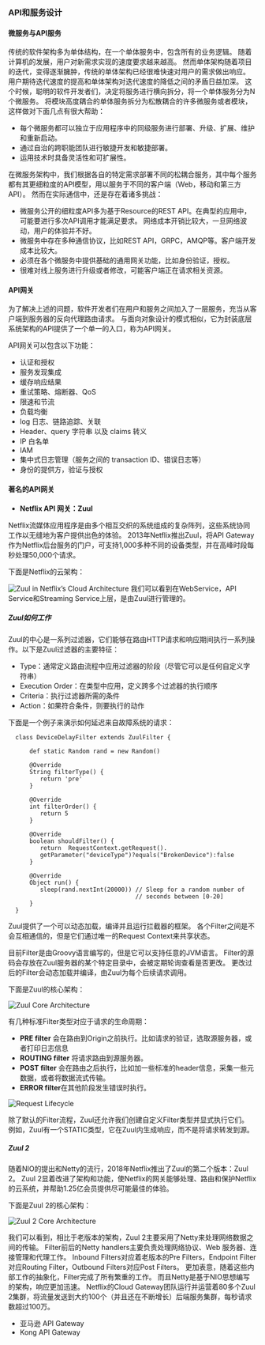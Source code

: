 ### API和服务设计

#### 微服务与API服务

传统的软件架构多为单体结构，在一个单体服务中，包含所有的业务逻辑。
随着计算机的发展，用户对新需求实现的速度要求越来越高。
然而单体架构随着项目的迭代，变得逐渐臃肿，传统的单体架构已经很难快速对用户的需求做出响应。
用户期待迭代速度的提高和单体架构对迭代速度的降低之间的矛盾日益加深。
这个时候，聪明的软件开发者们，决定将服务进行横向拆分，将一个单体服务分为N个微服务。
将模块高度耦合的单体服务拆分为松散耦合的许多微服务或者模块，这样做对下面几点有很大帮助：
* 每个微服务都可以独立于应用程序中的同级服务进行部署、升级、扩展、维护和重新启动。
* 通过自治的跨职能团队进行敏捷开发和敏捷部署。
* 运用技术时具备灵活性和可扩展性。

在微服务架构中，我们根据各自的特定需求部署不同的松耦合服务，其中每个服务都有其更细粒度的API模型，用以服务于不同的客户端（Web，移动和第三方 API）。
然而在实际通信中，还是存在着诸多挑战：
* 微服务公开的细粒度API多为基于Resource的REST API。在典型的应用中，可能要进行多次API调用才能满足要求。
  网络成本开销比较大，一旦网络波动，用户的体验并不好。
* 微服务中存在多种通信协议，比如REST API，GRPC，AMQP等。客户端开发成本比较大。
* 必须在各个微服务中提供基础的通用网关功能，比如身份验证，授权。
* 很难对线上服务进行升级或者修改，可能客户端正在请求相关资源。


#### API网关

为了解决上述的问题，软件开发者们在用户和服务之间加入了一层服务，充当从客户端到服务器的反向代理路由请求。
与面向对象设计的模式相似，它为封装底层系统架构的API提供了一个单一的入口，称为API网关。

API网关可以包含以下功能：
* 认证和授权
* 服务发现集成
* 缓存响应结果
* 重试策略、熔断器、QoS
* 限速和节流
* 负载均衡
* log 日志、链路追踪、关联
* Header、query 字符串 以及 claims 转义
* IP 白名单
* IAM
* 集中式日志管理（服务之间的 transaction ID、错误日志等）
* 身份的提供方，验证与授权


#### 著名的API网关

* **Netflix API 网关：Zuul**

Netflix流媒体应用程序是由多个相互交织的系统组成的复杂阵列，这些系统协同工作以无缝地为客户提供出色的体验。
2013年Netflix推出Zuul，将API Gateway作为Netflix后台服务的门户，可支持1,000多种不同的设备类型，并在高峰时段每秒处理50,000个请求。

下面是Netflix的云架构：

![Zuul in Netflix’s Cloud Architecture](https://miro.medium.com/max/2348/1*Cv4CCYNTlGnIkQ4VkP4pHg.png)
我们可以看到在WebService，API Service和Streaming Service上层，是由Zuul进行管理的。

##### **Zuul如何工作**

Zuul的中心是一系列过滤器，它们能够在路由HTTP请求和响应期间执行一系列操作。以下是Zuul过滤器的主要特征：
* Type：通常定义路由流程中应用过滤器的阶段（尽管它可以是任何自定义字符串）
* Execution Order：在类型中应用，定义跨多个过滤器的执行顺序
* Criteria：执行过滤器所需的条件
* Action：如果符合条件，则要执行的动作

下面是一个例子来演示如何延迟来自故障系统的请求：
```
  class DeviceDelayFilter extends ZuulFilter {
  
      def static Random rand = new Random()
      
      @Override
      String filterType() {
         return 'pre'
      }
      
      @Override
      int filterOrder() {
         return 5
      }

      @Override
      boolean shouldFilter() {
         return  RequestContext.getRequest().
         getParameter("deviceType")?equals("BrokenDevice"):false
      }
  
      @Override
      Object run() {
         sleep(rand.nextInt(20000)) // Sleep for a random number of
                                    // seconds between [0-20]
      }
  }
```
Zuul提供了一个可以动态加载，编译并且运行拦截器的框架。
各个Filter之间是不会互相通信的，但是它们通过唯一的Request Context来共享状态。

目前Filter是由Groovy语言编写的，但是它可以支持任意的JVM语言。
Filter的源码会存放在Zuul服务器的某个特定目录中，会被定期轮询查看是否更改。
更改过后的Filter会动态加载并编译，由Zuul为每个后续请求调用。

下面是Zuul的核心架构：

![Zuul Core Architecture](https://miro.medium.com/max/2026/1*j9iGkeQ7bPK2nC1a7BgFOw.png)

有几种标准Filter类型对应于请求的生命周期：
* **PRE filter** 会在路由到Origin之前执行。比如请求的验证，选取源服务器，或者打印日志信息
* **ROUTING filter** 将请求路由到源服务器。
* **POST filter** 会在路由之后执行，比如加一些标准的header信息，采集一些元数据，或者将数据流式传输。
* **ERROR filter**在其他阶段发生错误时执行。

![Request Lifecycle](https://miro.medium.com/max/1920/1*9IeEGHSRMGfAnhqM49TLpQ.png)

除了默认的Filter流程，Zuul还允许我们创建自定义Filter类型并显式执行它们。
例如，Zuul有一个STATIC类型，它在Zuul内生成响应，而不是将请求转发到源。


##### **Zuul 2**

随着NIO的提出和Netty的流行，2018年Netflix推出了Zuul的第二个版本：Zuul 2。
Zuul 2显着改进了架构和功能，使Netflix的网关能够处理、路由和保护Netflix的云系统，并帮助1.25亿会员提供尽可能最佳的体验。

下面是Zuul 2的核心架构：

![Zuul 2 Core Architecture](https://miro.medium.com/max/4800/0*ycjEWsSKCaPemEg3.)

我们可以看到，相比于老版本的架构，Zuul 2主要采用了Netty来处理网络数据之间的传输。
Filter前后的Netty handlers主要负责处理网络协议、Web 服务器、连接管理和代理工作。
Inbound Filters对应着老版本的Pre Filters，Endpoint Filter对应Routing Filter，Outbound Filters对应Post Filters。
更加表意，随着这些内部工作的抽象化，Filter完成了所有繁重的工作。
而且Netty是基于NIO思想编写的架构，响应更加迅速。
Netflix的Cloud Gateway团队运行并运营着80多个Zuul 2集群，将流量发送到大约100个（并且还在不断增长）后端服务集群，每秒请求数超过100万。



* 亚马逊 API Gateway
* Kong API Gateway